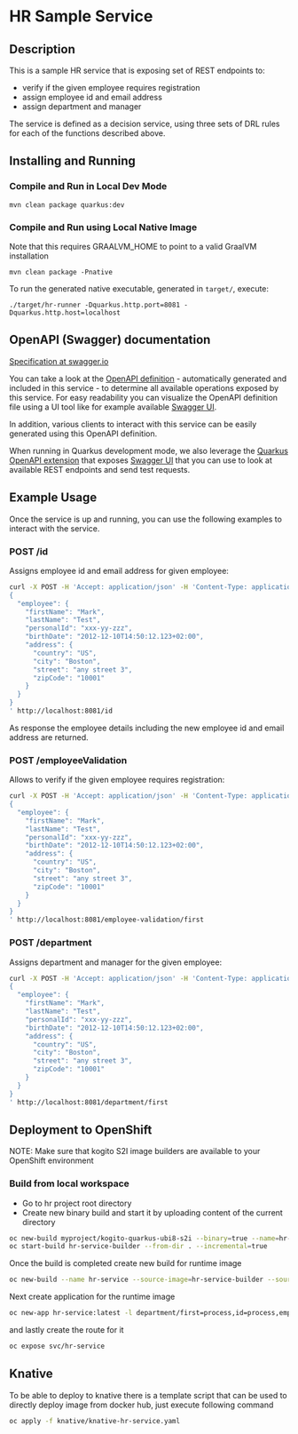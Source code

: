 # HR Sample Service

## Description

This is a sample HR service that is exposing set of REST endpoints to:

* verify if the given employee requires registration
* assign employee id and email address
* assign department and manager

The service is defined as a decision service, using three sets of DRL rules for each of the functions described above.

## Installing and Running

### Compile and Run in Local Dev Mode

```
mvn clean package quarkus:dev    
```

### Compile and Run using Local Native Image
Note that this requires GRAALVM_HOME to point to a valid GraalVM installation

```
mvn clean package -Pnative
```
  
To run the generated native executable, generated in `target/`, execute:

```
./target/hr-runner -Dquarkus.http.port=8081 -Dquarkus.http.host=localhost
```
  
## OpenAPI (Swagger) documentation
[Specification at swagger.io](https://swagger.io/docs/specification/about/)

You can take a look at the [OpenAPI definition](http://localhost:8081/openapi?format=json) - automatically generated and included in this service - to determine all available operations exposed by this service. For easy readability you can visualize the OpenAPI definition file using a UI tool like for example available [Swagger UI](https://editor.swagger.io).

In addition, various clients to interact with this service can be easily generated using this OpenAPI definition.

When running in Quarkus development mode, we also leverage the [Quarkus OpenAPI extension](https://quarkus.io/guides/openapi-swaggerui#use-swagger-ui-for-development) that exposes [Swagger UI](http://localhost:8081/swagger-ui/) that you can use to look at available REST endpoints and send test requests.

## Example Usage

Once the service is up and running, you can use the following examples to interact with the service.

### POST /id

Assigns employee id and email address for given employee:

```sh
curl -X POST -H 'Accept: application/json' -H 'Content-Type: application/json' -d '
{
  "employee": {
    "firstName": "Mark",
    "lastName": "Test",
    "personalId": "xxx-yy-zzz",
    "birthDate": "2012-12-10T14:50:12.123+02:00",
    "address": {
      "country": "US",
      "city": "Boston",
      "street": "any street 3",
      "zipCode": "10001"
    }
  }
}
' http://localhost:8081/id
```

As response the employee details including the new employee id and email address are returned.

### POST /employeeValidation

Allows to verify if the given employee requires registration:

```sh
curl -X POST -H 'Accept: application/json' -H 'Content-Type: application/json' -d '
{
  "employee": {
    "firstName": "Mark",
    "lastName": "Test",
    "personalId": "xxx-yy-zzz",
    "birthDate": "2012-12-10T14:50:12.123+02:00",
    "address": {
      "country": "US",
      "city": "Boston",
      "street": "any street 3",
      "zipCode": "10001"
    }
  }
}
' http://localhost:8081/employee-validation/first
```

### POST /department

Assigns department and manager for the given employee:

```sh
curl -X POST -H 'Accept: application/json' -H 'Content-Type: application/json' -d '
{
  "employee": {
    "firstName": "Mark",
    "lastName": "Test",
    "personalId": "xxx-yy-zzz",
    "birthDate": "2012-12-10T14:50:12.123+02:00",
    "address": {
      "country": "US",
      "city": "Boston",
      "street": "any street 3",
      "zipCode": "10001"
    }
  }
}
' http://localhost:8081/department/first
```

## Deployment to OpenShift

NOTE: Make sure that kogito S2I image builders are available to your OpenShift environment

### Build from local workspace

* Go to hr project root directory
* Create new binary build and start it by uploading content of the current directory

```sh
oc new-build myproject/kogito-quarkus-ubi8-s2i --binary=true --name=hr-service-builder
oc start-build hr-service-builder --from-dir . --incremental=true 
```

Once the build is completed create new build for runtime image

```sh
oc new-build --name hr-service --source-image=hr-service-builder --source-image-path=/home/kogito/bin:. --image-stream=kogito-quarkus-ubi8
```

Next create application for the runtime image

```sh
oc new-app hr-service:latest -l department/first=process,id=process,employee-validation/first=process
```

and lastly create the route for it

```sh
oc expose svc/hr-service
```

## Knative

To be able to deploy to knative there is a template script that can be used to directly deploy 
image from docker hub, just execute following command

```sh
oc apply -f knative/knative-hr-service.yaml
```
